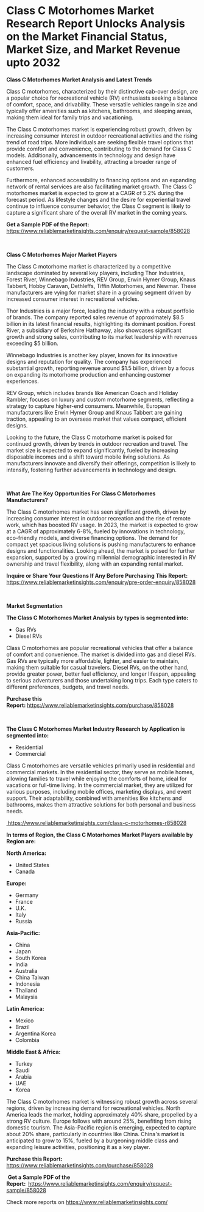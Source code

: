 <p><h1>Class C Motorhomes Market Research Report Unlocks Analysis on the Market Financial Status, Market Size, and Market Revenue upto 2032</h1></p><p><strong>Class C Motorhomes Market Analysis and Latest Trends</strong></p>
<p><p>Class C motorhomes, characterized by their distinctive cab-over design, are a popular choice for recreational vehicle (RV) enthusiasts seeking a balance of comfort, space, and drivability. These versatile vehicles range in size and typically offer amenities such as kitchens, bathrooms, and sleeping areas, making them ideal for family trips and vacationing.</p><p>The Class C motorhomes market is experiencing robust growth, driven by increasing consumer interest in outdoor recreational activities and the rising trend of road trips. More individuals are seeking flexible travel options that provide comfort and convenience, contributing to the demand for Class C models. Additionally, advancements in technology and design have enhanced fuel efficiency and livability, attracting a broader range of customers.</p><p>Furthermore, enhanced accessibility to financing options and an expanding network of rental services are also facilitating market growth. The Class C motorhomes market is expected to grow at a CAGR of 5.2% during the forecast period. As lifestyle changes and the desire for experiential travel continue to influence consumer behavior, the Class C segment is likely to capture a significant share of the overall RV market in the coming years.</p></p>
<p><strong>Get a Sample PDF of the Report:&nbsp;</strong> <a href="https://www.reliablemarketinsights.com/enquiry/request-sample/858028?utm_campaign=2564&utm_medium=2&utm_source=Github&utm_content=ia&utm_term=30032025&utm_id=class-c-motorhomes">https://www.reliablemarketinsights.com/enquiry/request-sample/858028</a></p>
<p>&nbsp;</p>
<p><strong>Class C Motorhomes Major Market Players</strong></p>
<p><p>The Class C motorhome market is characterized by a competitive landscape dominated by several key players, including Thor Industries, Forest River, Winnebago Industries, REV Group, Erwin Hymer Group, Knaus Tabbert, Hobby Caravan, Dethleffs, Tiffin Motorhomes, and Newmar. These manufacturers are vying for market share in a growing segment driven by increased consumer interest in recreational vehicles.</p><p>Thor Industries is a major force, leading the industry with a robust portfolio of brands. The company reported sales revenue of approximately $8.5 billion in its latest financial results, highlighting its dominant position. Forest River, a subsidiary of Berkshire Hathaway, also showcases significant growth and strong sales, contributing to its market leadership with revenues exceeding $5 billion.</p><p>Winnebago Industries is another key player, known for its innovative designs and reputation for quality. The company has experienced substantial growth, reporting revenue around $1.5 billion, driven by a focus on expanding its motorhome production and enhancing customer experiences.</p><p>REV Group, which includes brands like American Coach and Holiday Rambler, focuses on luxury and custom motorhome segments, reflecting a strategy to capture higher-end consumers. Meanwhile, European manufacturers like Erwin Hymer Group and Knaus Tabbert are gaining traction, appealing to an overseas market that values compact, efficient designs.</p><p>Looking to the future, the Class C motorhome market is poised for continued growth, driven by trends in outdoor recreation and travel. The market size is expected to expand significantly, fueled by increasing disposable incomes and a shift toward mobile living solutions. As manufacturers innovate and diversify their offerings, competition is likely to intensify, fostering further advancements in technology and design.</p></p>
<p>&nbsp;</p>
<p><strong>What Are The Key Opportunities For Class C Motorhomes Manufacturers?</strong></p>
<p><p>The Class C motorhomes market has seen significant growth, driven by increasing consumer interest in outdoor recreation and the rise of remote work, which has boosted RV usage. In 2023, the market is expected to grow at a CAGR of approximately 6-8%, fueled by innovations in technology, eco-friendly models, and diverse financing options. The demand for compact yet spacious living solutions is pushing manufacturers to enhance designs and functionalities. Looking ahead, the market is poised for further expansion, supported by a growing millennial demographic interested in RV ownership and travel flexibility, along with an expanding rental market.</p></p>
<p><strong>Inquire or Share Your Questions If Any Before Purchasing This Report:</strong> <a href="https://www.reliablemarketinsights.com/enquiry/pre-order-enquiry/858028?utm_campaign=2564&utm_medium=2&utm_source=Github&utm_content=ia&utm_term=30032025&utm_id=class-c-motorhomes">https://www.reliablemarketinsights.com/enquiry/pre-order-enquiry/858028</a></p>
<p>&nbsp;</p>
<p><strong>Market Segmentation</strong></p>
<p><strong>The Class C Motorhomes Market Analysis by types is segmented into:</strong></p>
<p><ul><li>Gas RVs</li><li>Diesel RVs</li></ul></p>
<p><p>Class C motorhomes are popular recreational vehicles that offer a balance of comfort and convenience. The market is divided into gas and diesel RVs. Gas RVs are typically more affordable, lighter, and easier to maintain, making them suitable for casual travelers. Diesel RVs, on the other hand, provide greater power, better fuel efficiency, and longer lifespan, appealing to serious adventurers and those undertaking long trips. Each type caters to different preferences, budgets, and travel needs.</p></p>
<p><strong>Purchase this Report:&nbsp;</strong><a href="https://www.reliablemarketinsights.com/purchase/858028?utm_campaign=2564&utm_medium=2&utm_source=Github&utm_content=ia&utm_term=30032025&utm_id=class-c-motorhomes">https://www.reliablemarketinsights.com/purchase/858028</a></p>
<p>&nbsp;</p>
<p><strong>The Class C Motorhomes Market Industry Research by Application is segmented into:</strong></p>
<p><ul><li>Residential</li><li>Commercial</li></ul></p>
<p><p>Class C motorhomes are versatile vehicles primarily used in residential and commercial markets. In the residential sector, they serve as mobile homes, allowing families to travel while enjoying the comforts of home, ideal for vacations or full-time living. In the commercial market, they are utilized for various purposes, including mobile offices, marketing displays, and event support. Their adaptability, combined with amenities like kitchens and bathrooms, makes them attractive solutions for both personal and business needs.</p></p>
<p><a href="https://www.reliablemarketinsights.com/class-c-motorhomes-r858028?utm_campaign=2564&utm_medium=2&utm_source=Github&utm_content=ia&utm_term=30032025&utm_id=class-c-motorhomes">&nbsp;https://www.reliablemarketinsights.com/class-c-motorhomes-r858028</a></p>
<p><strong>In terms of Region, the Class C Motorhomes Market Players available by Region are:</strong></p>
<p>
    <p> <strong> North America: </strong>
        <ul>
            <li>United States</li>
            <li>Canada</li>
        </ul>
        </p> 
    <p> <strong> Europe: </strong>
        <ul>
            <li>Germany</li>
            <li>France</li>
            <li>U.K.</li>
            <li>Italy</li>
            <li>Russia</li>
        </ul>
        </p> 
    <p> <strong> Asia-Pacific: </strong>
        <ul>
            <li>China</li>
            <li>Japan</li>
            <li>South Korea</li>
            <li>India</li>
            <li>Australia</li>
            <li>China Taiwan</li>
            <li>Indonesia</li>
            <li>Thailand</li>
            <li>Malaysia</li>
        </ul>
        </p> 
    <p> <strong> Latin America: </strong>
        <ul>
            <li>Mexico</li>
            <li>Brazil</li>
            <li>Argentina Korea</li>
            <li>Colombia</li>
        </ul>
        </p> 
    <p> <strong> Middle East & Africa: </strong>
        <ul>
            <li>Turkey</li>
            <li>Saudi</li>
            <li>Arabia</li>
            <li>UAE</li>
            <li>Korea</li>
        </ul>
    </p>
    </p>
<p><p>The Class C motorhomes market is witnessing robust growth across several regions, driven by increasing demand for recreational vehicles. North America leads the market, holding approximately 40% share, propelled by a strong RV culture. Europe follows with around 25%, benefiting from rising domestic tourism. The Asia-Pacific region is emerging, expected to capture about 20% share, particularly in countries like China. China's market is anticipated to grow to 15%, fueled by a burgeoning middle class and expanding leisure activities, positioning it as a key player.</p></p>
<p><strong>Purchase this Report: </strong><a href="https://www.reliablemarketinsights.com/purchase/858028?utm_campaign=2564&utm_medium=2&utm_source=Github&utm_content=ia&utm_term=30032025&utm_id=class-c-motorhomes">https://www.reliablemarketinsights.com/purchase/858028</a></p>
<p>&nbsp;<strong>Get a Sample PDF of the Report:&nbsp;&nbsp;</strong><a href="https://www.reliablemarketinsights.com/enquiry/request-sample/858028?utm_campaign=2564&utm_medium=2&utm_source=Github&utm_content=ia&utm_term=30032025&utm_id=class-c-motorhomes">https://www.reliablemarketinsights.com/enquiry/request-sample/858028</a></p>
<p><strong></strong></p>
<p>Check more reports on <a href="https://www.reliablemarketinsights.com/?utm_campaign=2564&utm_medium=2&utm_source=Github&utm_content=ia&utm_term=30032025&utm_id=class-c-motorhomes">https://www.reliablemarketinsights.com/</a></p>
